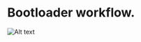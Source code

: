 # Bootloader workflow.

![Alt text](https://github.com/kraikov/fota-bootloader-esp8266/blob/master/docs/images/block-diagram.png?raw=true)
